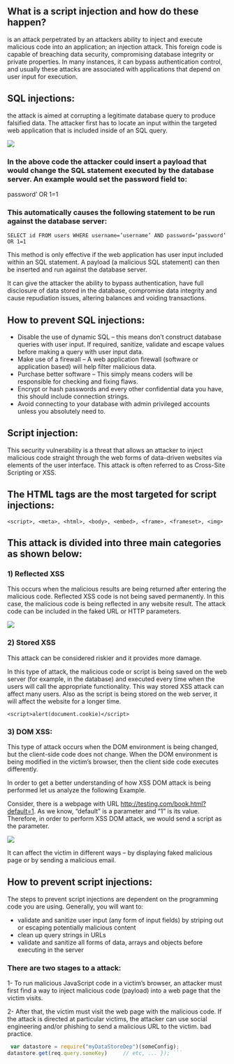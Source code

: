 ## What is a script injection and how do these happen?

is an attack perpetrated by an attackers ability to inject and execute malicious code into an application; an injection attack. This foreign code is capable of breaching data security, compromising database integrity or private properties. In many instances, it can bypass authentication control, and usually these attacks are associated with applications that depend on user input for execution.


## SQL injections:

the attack is aimed at corrupting a legitimate database query to produce falsified data. The attacker first has to locate an input within the targeted web application that is included inside of an SQL query.


![](https://www.maketecheasier.com/assets/uploads/2018/08/injection-example2.png)

### In the above code the attacker could insert a payload that would change the SQL statement executed by the database server. An example would set the password field to:

password’ OR 1=1


### This automatically causes the following statement to be run against the database server:

```SELECT id FROM users WHERE username=’username’ AND password=’password’ OR 1=1```


This method is only effective if the web application has user input included within an SQL statement. A payload (a malicious SQL statement) can then be inserted and run against the database server.

It can give the attacker the ability to bypass authentication, have full disclosure of data stored in the database, compromise data integrity and cause repudiation issues, altering balances and voiding transactions.

## How to prevent SQL injections:

- Disable the use of dynamic SQL – this means don’t construct database queries with user input. If required, sanitize, validate and escape values before making a query with user input data.
- Make use of a firewall – A web application firewall (software or application based) will help filter malicious data.
- Purchase better software – This simply means coders will be responsible for checking and fixing flaws.
- Encrypt or hash passwords and every other confidential data you have, this should include connection strings.
- Avoid connecting to your database with admin privileged accounts unless you absolutely need to.


## Script injection:

This security vulnerability is a threat that allows an attacker to inject malicious code straight through the web forms of data-driven websites via elements of the user interface. This attack is often referred to as Cross-Site Scripting or XSS.


##  The HTML tags are the most targeted for script injections:

```<script>, <meta>, <html>, <body>, <embed>, <frame>, <frameset>, <img>```

## This attack is divided into three main categories as shown below:

### 1) Reflected XSS
This occurs when the malicious results are being returned after entering the malicious code. Reflected XSS code is not being saved permanently. In this case, the malicious code is being reflected in any website result. The attack code can be included in the faked URL or HTTP parameters.

![](https://cdn.softwaretestinghelp.com/wp-content/qa/uploads/2018/06/Malicious-Script-in-the-Login-Field.jpg)

### 2) Stored XSS
This attack can be considered riskier and it provides more damage.

In this type of attack, the malicious code or script is being saved on the web server (for example, in the database) and executed every time when the users will call the appropriate functionality. This way stored XSS attack can affect many users. Also as the script is being stored on the web server, it will affect the website for a longer time.

```<script>alert(document.cookie)</script>```

### 3) DOM XSS:

This type of attack occurs when the DOM environment is being changed, but the client-side code does not change. When the DOM environment is being modified in the victim’s browser, then the client side code executes differently.

In order to get a better understanding of how XSS DOM attack is being performed let us analyze the following Example.

Consider, there is a webpage with URL http://testing.com/book.html?default=1. As we know, “default” is a parameter and “1” is its value. Therefore, in order to perform XSS DOM attack, we would send a script as the parameter.

![](https://cdn.softwaretestinghelp.com/wp-content/qa/uploads/2018/06/DOM-XSS-Example.jpg)



It can affect the victim in different ways – by displaying faked malicious page or by sending a malicious email.
## How to prevent script injections:

 The steps to prevent script injections are dependent on the programming code you are using. Generally, you will want to:

- validate and sanitize user input (any form of input fields) by striping out or escaping potentially malicious content
- clean up query strings in URLs
- validate and sanitize all forms of data, arrays and objects before executing in the server


### There are two stages to a attack: 

 1- To run malicious JavaScript code in a victim’s browser, an attacker must first find a way to inject malicious code (payload) into a web page that the victim visits.   

2- After that, the victim must visit the web page with the malicious code. If the attack is directed at particular victims, the attacker can use social engineering and/or phishing to send a malicious URL to the victim. bad practice.  

```javascript app.get("/my-service", function(request, response) {    
 var datastore = require("myDataStoreDep")(someConfig);      
datastore.get(req.query.someKey)     // etc, ... }); ```


